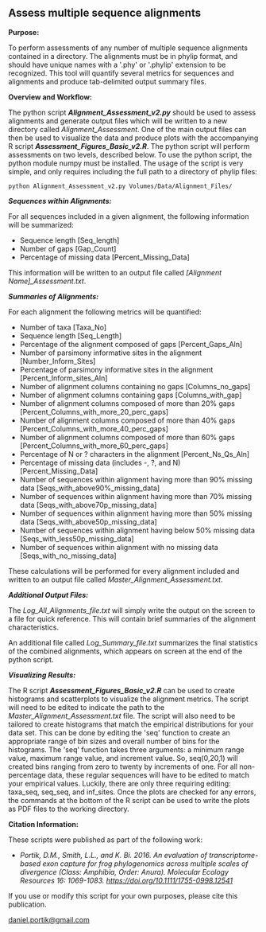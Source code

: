 **Assess multiple sequence alignments**
---------------------------------

**Purpose:**

To perform assessments of any number of multiple sequence alignments contained in a directory.
The alignments must be in phylip format, and should have unique names with a '.phy' or 
'.phylip' extension to be recognized. This tool will quantify several metrics for sequences and
alignments and produce tab-delimited output summary files.


**Overview and Workflow:**

The python script ***Alignment_Assessment_v2.py*** should be used to assess alignments and generate
output files which will be written to a new directory called *Alignment_Assessment*. One of the 
main output files can then be used to visualize the data and produce plots
with the accompanying R script ***Assessment_Figures_Basic_v2.R***. The python script will perform
assessments on two levels, described below. To use the python script, the python module numpy
must be installed. The usage of the script is very simple, and only requires including the full 
path to a directory of phylip files:

    python Alignment_Assessment_v2.py Volumes/Data/Alignment_Files/


***Sequences within Alignments:***

For all sequences included in a given alignment, the following information will be summarized:

+ Sequence length [Seq_length]
+ Number of gaps [Gap_Count]
+ Percentage of missing data [Percent_Missing_Data]

This information will be written to an output file called *[Alignment Name]_Assessment.txt*.

***Summaries of Alignments:***

For each alignment the following metrics will be quantified:

+ Number of taxa [Taxa_No]
+ Sequence length [Seq_Length]
+ Percentage of the alignment composed of gaps [Percent_Gaps_Aln]
+ Number of parsimony informative sites in the alignment [Number_Inform_Sites]
+ Percentage of parsimony informative sites in the alignment [Percent_Inform_sites_Aln]
+ Number of alignment columns containing no gaps [Columns_no_gaps]
+ Number of alignment columns containing gaps [Columns_with_gap]
+ Number of alignment columns composed of more than 20% gaps [Percent_Columns_with_more_20_perc_gaps]
+ Number of alignment columns composed of more than 40% gaps [Percent_Columns_with_more_40_perc_gaps]
+ Number of alignment columns composed of more than 60% gaps [Percent_Columns_with_more_60_perc_gaps]
+ Percentage of N or ? characters in the alignment [Percent_Ns_Qs_Aln]
+ Percentage of missing data (includes -, ?, and N) [Percent_Missing_Data]
+ Number of sequences within alignment having more than 90% missing data [Seqs_with_above90%_missing_data]
+ Number of sequences within alignment having more than 70% missing data [Seqs_with_above70p_missing_data]
+ Number of sequences within alignment having more than 50% missing data [Seqs_with_above50p_missing_data]
+ Number of sequences within alignment having below 50% missing data [Seqs_with_less50p_missing_data]
+ Number of sequences within alignment with no missing data [Seqs_with_no_missing_data]

These calculations will be performed for every alignment included and written to an output 
file called *Master_Alignment_Assessment.txt*.

***Additional Output Files:***

The *Log_All_Alignments_file.txt* will simply write the output on the screen to a file
for quick reference. This will contain brief summaries of the alignment characteristics.

An additional file called *Log_Summary_file.txt* summarizes the final statistics of the 
combined alignments, which appears on screen at the end of the python script.

***Visualizing Results:***

The R script ***Assessment_Figures_Basic_v2.R*** can be used to create histograms and scatterplots
to visualize the alignment metrics. The script will need to be edited to indicate the path to the
*Master_Alignment_Assessment.txt* file. The script will also need to be tailored to create histograms
that match the empirical distributions for your data set. This can be done by editing the 'seq' function
to create an appropriate range of bin sizes and overall number of bins for the histograms. The 'seq' function 
takes three arguments: a minimum range value, maximum range value, and increment value. So, seq(0,20,1) will 
created bins ranging from zero to twenty by increments of one. For all non-percentage data, these regular 
sequences will have to be edited to match your empirical values. Luckily, there are only three requiring editing: 
taxa_seq, seq_seq, and inf_sites. Once the plots are checked for any errors, the commands at the bottom of the
R script can be used to write the plots as PDF files to the working directory.



**Citation Information:**

These scripts were published as part of the following work:

+ *Portik, D.M., Smith, L.L., and K. Bi. 2016. An evaluation of transcriptome-based exon capture for frog phylogenomics across multiple scales of divergence (Class: Amphibia, Order: Anura). Molecular Ecology Resources 16: 1069-1083. https://doi.org/10.1111/1755-0998.12541*

If you use or modify this script for your own purposes, please cite this publication.

daniel.portik@gmail.com


